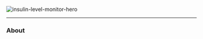 ![insulin-level-monitor-hero](https://user-images.githubusercontent.com/122539866/233172446-8c0b2dc7-e0fc-4e54-af07-bcfc63ee3374.jpg)

-----


### About
